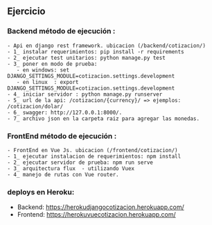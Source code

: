 ## Ejercicio 

 ### Backend método de ejecución :

    - Api en django rest framework. ubicacion (/backend/cotizacion/)
    - 1_ instalar requerimientos: pip install -r requirements
    - 2_ ejecutar test unitarios: python manage.py test
    - 3_ poner en modo de prueba:
       - en windows: set DJANGO_SETTINGS_MODULE=cotizacion.settings.development
       - en linux  : export DJANGO_SETTINGS_MODULE=cotizacion.settings.development
    - 4_ iniciar servidor : python manage.py runserver
    - 5_ url de la api: /cotizacion/{currency}/ => ejemplos: /cotizacion/dolar/
    - 6_ swagger: http://127.0.0.1:8000/.
    - 7_ archivo json en la carpeta raiz para agregar las monedas. 


 ### FrontEnd método de ejecución :

    - FrontEnd en Vue Js. ubicacion (/frontend/cotizacion/)
    - 1_ ejecutar instalacion de requerimientos: npm install
    - 2_ ejecutar servidor de prueba: npm run serve
    - 3_ arquitectura flux  - utilizando Vuex
    - 4_ manejo de rutas con Vue router.


### deploys en Heroku:

   - Backend: https://herokudjangocotizacion.herokuapp.com/
   - Frontend: https://herokuvuecotizacion.herokuapp.com/